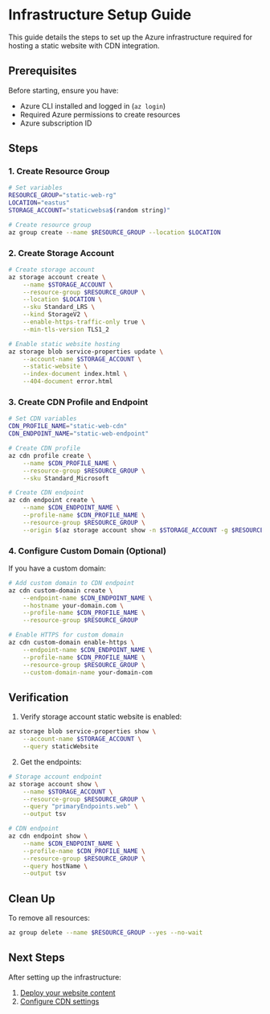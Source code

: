 # Infrastructure Setup Guide

This guide details the steps to set up the Azure infrastructure required for hosting a static website with CDN integration.

## Prerequisites

Before starting, ensure you have:
- Azure CLI installed and logged in (`az login`)
- Required Azure permissions to create resources
- Azure subscription ID

## Steps

### 1. Create Resource Group

```bash
# Set variables
RESOURCE_GROUP="static-web-rg"
LOCATION="eastus"
STORAGE_ACCOUNT="staticwebsa$(random string)"

# Create resource group
az group create --name $RESOURCE_GROUP --location $LOCATION
```

### 2. Create Storage Account

```bash
# Create storage account
az storage account create \
    --name $STORAGE_ACCOUNT \
    --resource-group $RESOURCE_GROUP \
    --location $LOCATION \
    --sku Standard_LRS \
    --kind StorageV2 \
    --enable-https-traffic-only true \
    --min-tls-version TLS1_2

# Enable static website hosting
az storage blob service-properties update \
    --account-name $STORAGE_ACCOUNT \
    --static-website \
    --index-document index.html \
    --404-document error.html
```

### 3. Create CDN Profile and Endpoint

```bash
# Set CDN variables
CDN_PROFILE_NAME="static-web-cdn"
CDN_ENDPOINT_NAME="static-web-endpoint"

# Create CDN profile
az cdn profile create \
    --name $CDN_PROFILE_NAME \
    --resource-group $RESOURCE_GROUP \
    --sku Standard_Microsoft

# Create CDN endpoint
az cdn endpoint create \
    --name $CDN_ENDPOINT_NAME \
    --profile-name $CDN_PROFILE_NAME \
    --resource-group $RESOURCE_GROUP \
    --origin $(az storage account show -n $STORAGE_ACCOUNT -g $RESOURCE_GROUP --query "primaryEndpoints.web" -o tsv | sed 's/https:\/\///')
```

### 4. Configure Custom Domain (Optional)

If you have a custom domain:

```bash
# Add custom domain to CDN endpoint
az cdn custom-domain create \
    --endpoint-name $CDN_ENDPOINT_NAME \
    --hostname your-domain.com \
    --profile-name $CDN_PROFILE_NAME \
    --resource-group $RESOURCE_GROUP

# Enable HTTPS for custom domain
az cdn custom-domain enable-https \
    --endpoint-name $CDN_ENDPOINT_NAME \
    --profile-name $CDN_PROFILE_NAME \
    --resource-group $RESOURCE_GROUP \
    --custom-domain-name your-domain-com
```

## Verification

1. Verify storage account static website is enabled:
```bash
az storage blob service-properties show \
    --account-name $STORAGE_ACCOUNT \
    --query staticWebsite
```

2. Get the endpoints:
```bash
# Storage account endpoint
az storage account show \
    --name $STORAGE_ACCOUNT \
    --resource-group $RESOURCE_GROUP \
    --query "primaryEndpoints.web" \
    --output tsv

# CDN endpoint
az cdn endpoint show \
    --name $CDN_ENDPOINT_NAME \
    --profile-name $CDN_PROFILE_NAME \
    --resource-group $RESOURCE_GROUP \
    --query hostName \
    --output tsv
```

## Clean Up

To remove all resources:

```bash
az group delete --name $RESOURCE_GROUP --yes --no-wait
```

## Next Steps

After setting up the infrastructure:
1. [Deploy your website content](./content-deployment.md)
2. [Configure CDN settings](./cdn-configuration.md)